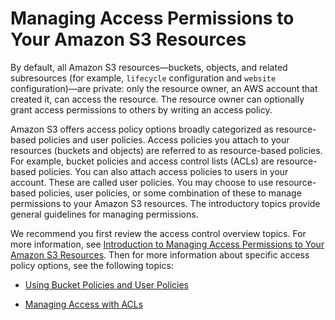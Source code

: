 # Managing Access Permissions to Your Amazon S3 Resources<a name="s3-access-control"></a>

By default, all Amazon S3 resources—buckets, objects, and related subresources \(for example, `lifecycle` configuration and `website` configuration\)—are private: only the resource owner, an AWS account that created it, can access the resource\. The resource owner can optionally grant access permissions to others by writing an access policy\. 

Amazon S3 offers access policy options broadly categorized as resource\-based policies and user policies\. Access policies you attach to your resources \(buckets and objects\) are referred to as resource\-based policies\. For example, bucket policies and access control lists \(ACLs\) are resource\-based policies\. You can also attach access policies to users in your account\. These are called user policies\. You may choose to use resource\-based policies, user policies, or some combination of these to manage permissions to your Amazon S3 resources\. The introductory topics provide general guidelines for managing permissions\.

We recommend you first review the access control overview topics\. For more information, see [Introduction to Managing Access Permissions to Your Amazon S3 Resources](intro-managing-access-s3-resources.md)\. Then for more information about specific access policy options, see the following topics:

+  [Using Bucket Policies and User Policies](using-iam-policies.md) 

+ [Managing Access with ACLs ](S3_ACLs_UsingACLs.md)